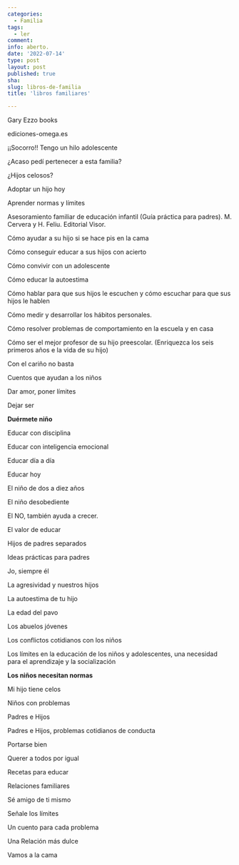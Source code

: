 ```yaml
---
categories:
  - Familia
tags:
  - ler
comment: 
info: aberto.
date: '2022-07-14'
type: post
layout: post
published: true
sha: 
slug: libros-de-familia
title: 'libros familiares'

---
```


Gary Ezzo books

ediciones-omega.es

¡¡Socorro!! Tengo un hilo adolescente

¿Acaso pedí pertenecer a esta familia?

¿Hijos celosos?

Adoptar un hijo hoy

Aprender normas y límites

Asesoramiento familiar de educación infantil (Guía práctica para padres). M. Cervera y H. Feliu. Editorial Visor.

Cómo ayudar a su hijo si se hace pis en la cama

Cómo conseguir educar a sus hijos con acierto

Cómo convivir con un adolescente

Cómo educar la autoestima

Cómo hablar para que sus hijos le escuchen y cómo escuchar para que sus hijos le hablen

Cómo medir y desarrollar los hábitos personales.

Cómo resolver problemas de comportamiento en la escuela y en casa

Cómo ser el mejor profesor de su hijo preescolar. (Enriquezca los seis primeros años e la vida de su hijo)

Con el cariño no basta

Cuentos que ayudan a los niños

Dar amor, poner límites

Dejar ser

**Duérmete niño**

Educar con disciplina

Educar con inteligencia emocional

Educar día a día

Educar hoy

El niño de dos a diez años

El niño desobediente

El NO, también ayuda a crecer.

El valor de educar

Hijos de padres separados

Ideas prácticas para padres

Jo, siempre él

La agresividad y nuestros hijos

La autoestima de tu hijo

La edad del pavo

Los abuelos jóvenes

Los conflictos cotidianos con los niños

Los límites en la educación de los niños y adolescentes, una necesidad para el aprendizaje y la socialización

**Los niños necesitan normas**

Mi hijo tiene celos

Niños con problemas

Padres e Hijos

Padres e Hijos, problemas cotidianos de conducta

Portarse bien

Querer a todos por igual

Recetas para educar

Relaciones familiares

Sé amigo de ti mismo

Señale los límites

Un cuento para cada problema

Una Relación más dulce

Vamos a la cama
